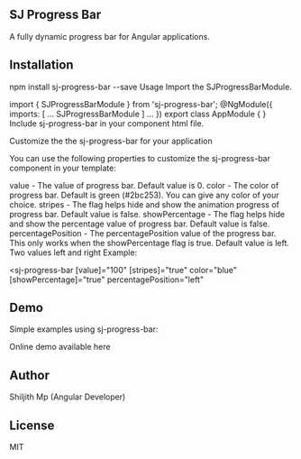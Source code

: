 ## SJ Progress Bar
A fully dynamic progress bar for Angular applications.

## Installation
npm install sj-progress-bar --save
Usage
Import the SJProgressBarModule.

import { SJProgressBarModule } from 'sj-progress-bar';
@NgModule({
  imports: [
    ...
    SJProgressBarModule
  ]
  ...
})
export class AppModule { }
Include sj-progress-bar in your component html file.

<sj-progress-bar></sj-progress-bar>
Customize the the sj-progress-bar for your application

You can use the following properties to customize the sj-progress-bar component in your template:

value - The value of progress bar. Default value is 0.
color - The color of progress bar. Default is green (#2bc253). You can give any color of your choice.
stripes - The flag helps hide and show the animation progress of progress bar. Default value is false.
showPercentage - The flag helps hide and show the percentage value of progress bar. Default value is false.
percentagePosition - The percentagePosition value of the progress bar. This only works when the showPercentage flag is true. Default value is left. Two values left and right
Example:

<sj-progress-bar 
            [value]="100" 
            [stripes]="true" 
            color="blue" 
            [showPercentage]="true"
            percentagePosition="left"
></sj-progress-bar>

## Demo
Simple examples using sj-progress-bar:

Online demo available here

## Author
Shiljith Mp (Angular Developer)

## License
MIT